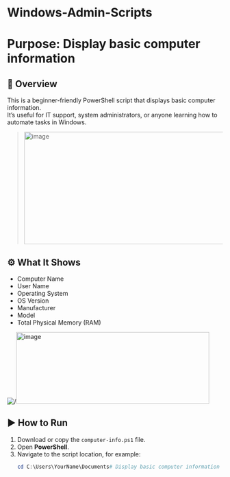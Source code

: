 # Windows-Admin-Scripts




# Purpose: Display basic computer information

## 📌 Overview
This is a beginner-friendly PowerShell script that displays basic computer information.  
It’s useful for IT support, system administrators, or anyone learning how to automate tasks in Windows.

><img width="586" height="262" alt="image" src="https://github.com/user-attachments/assets/469ad388-acb0-4bb5-b9c6-dc220d96009c" />

## ⚙️ What It Shows
- Computer Name
- User Name
- Operating System
- OS Version
- Manufacturer
- Model
- Total Physical Memory (RAM)

<img src="blob:chrome-untrusted://media-app/17da6799-2a71-4fe0-9e30-aa2064b690ad" alt=/><img width="451" height="167" alt="image" src="https://github.com/user-attachments/assets/5104f63d-82ec-4f01-b275-6b56e93060e5" />



## ▶️ How to Run
1. Download or copy the `computer-info.ps1` file.
2. Open **PowerShell**.
3. Navigate to the script location, for example:
   ```powershell
   cd C:\Users\YourName\Documents# Display basic computer information




